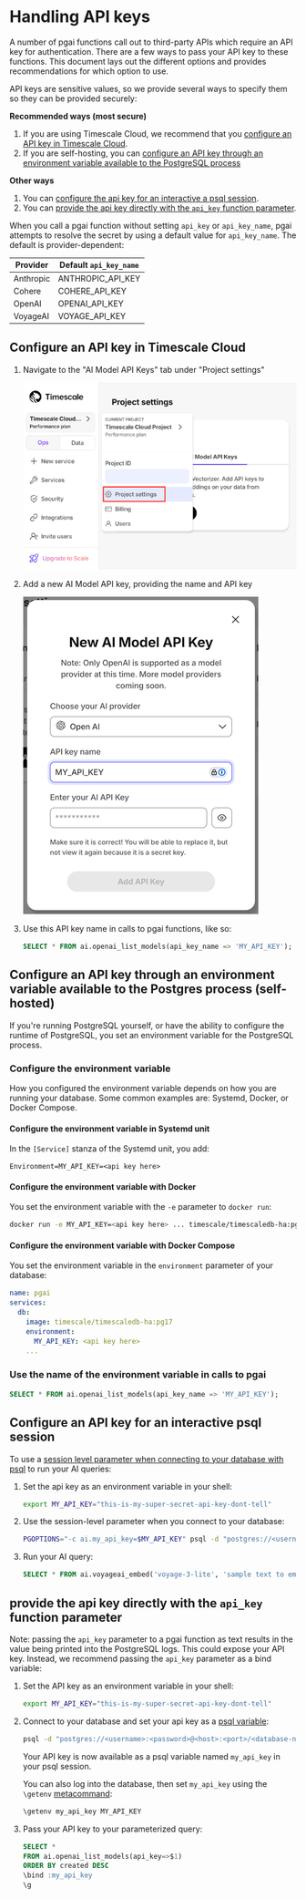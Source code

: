 # Handling API keys

A number of pgai functions call out to third-party APIs which require an API
key for authentication. There are a few ways to pass your API key to these
functions. This document lays out the different options and provides
recommendations for which option to use.

API keys are sensitive values, so we provide several ways to specify them so
they can be provided securely:

**Recommended ways (most secure)**

1. If you are using Timescale Cloud, we recommend that you [configure an API key in Timescale Cloud](#configure-an-api-key-in-timescale-cloud).
2. If you are self-hosting, you can [configure an API key through an environment variable available to the PostgreSQL process](#configure-an-api-key-through-an-environment-variable-available-to-the-postgres-process-self-hosted)

**Other ways**
1. You can [configure the api key for an interactive a psql session](#configure-an-api-key-for-an-interactive-psql-session).
2. You can [provide the api key directly with the `api_key` function parameter](#provide-the-api-key-directly-with-the-api_key-function-parameter).

When you call a pgai function without setting `api_key` or `api_key_name`, pgai
attempts to resolve the secret by using a default value for `api_key_name`. The
default is provider-dependent:

| Provider  | Default `api_key_name` |
|-----------|------------------------|
| Anthropic | ANTHROPIC_API_KEY      |
| Cohere    | COHERE_API_KEY         |
| OpenAI    | OPENAI_API_KEY         |
| VoyageAI  | VOYAGE_API_KEY         |


## Configure an API key in Timescale Cloud

1. Navigate to the "AI Model API Keys" tab under "Project settings"

   ![Timescale Cloud project settings](/docs/images/timescale_project_settings.png)

1. Add a new AI Model API key, providing the name and API key

   ![Timescale Cloud new AI model API key](/docs/images/timescale_new_ai_model_api_key.png)

1. Use this API key name in calls to pgai functions, like so:
    ```sql
    SELECT * FROM ai.openai_list_models(api_key_name => 'MY_API_KEY');
    ```

## Configure an API key through an environment variable available to the Postgres process (self-hosted)

If you're running PostgreSQL yourself, or have the ability to configure the
runtime of PostgreSQL, you set an environment variable for the PostgreSQL
process.

### Configure the environment variable

How you configured the environment variable depends on how you are running your
database. Some common examples are: Systemd, Docker, or Docker Compose.

#### Configure the environment variable in Systemd unit

In the `[Service]` stanza of the Systemd unit, you add:

```
Environment=MY_API_KEY=<api key here>
```

#### Configure the environment variable with Docker

You set the environment variable with the `-e` parameter to `docker run`:

```sh
docker run -e MY_API_KEY=<api key here> ... timescale/timescaledb-ha:pg17
```

#### Configure the environment variable with Docker Compose

You set the environment variable in the `environment` parameter of your
database:

```yaml
name: pgai
services:
  db:
    image: timescale/timescaledb-ha:pg17
    environment:
      MY_API_KEY: <api key here>
    ...
```

### Use the name of the environment variable in calls to pgai

```sql
SELECT * FROM ai.openai_list_models(api_key_name => 'MY_API_KEY');
```

## Configure an API key for an interactive psql session

To use a [session level parameter when connecting to your database with psql](https://www.postgresql.org/docs/current/config-setting.html#CONFIG-SETTING-SHELL)
to run your AI queries:

1. Set the api key as an environment variable in your shell:
    ```bash
    export MY_API_KEY="this-is-my-super-secret-api-key-dont-tell"
    ```

1. Use the session-level parameter when you connect to your database:

    ```bash
    PGOPTIONS="-c ai.my_api_key=$MY_API_KEY" psql -d "postgres://<username>:<password>@<host>:<port>/<database-name>"
    ```

1. Run your AI query:

    ```sql
    SELECT * FROM ai.voyageai_embed('voyage-3-lite', 'sample text to embed', api_key_name => 'my_api_key');
    ```


## provide the api key directly with the `api_key` function parameter

Note: passing the `api_key` parameter to a pgai function as text results in the
value being printed into the PostgreSQL logs. This could expose your API key.
Instead, we recommend passing the `api_key` parameter as a bind variable:

1. Set the API key as an environment variable in your shell:
    ```bash
    export MY_API_KEY="this-is-my-super-secret-api-key-dont-tell"
    ```

2. Connect to your database and set your api key as a [psql variable](https://www.postgresql.org/docs/current/app-psql.html#APP-PSQL-VARIABLES):

      ```bash
      psql -d "postgres://<username>:<password>@<host>:<port>/<database-name>" -v my_api_key=$MY_API_KEY
      ```
   Your API key is now available as a psql variable named `my_api_key` in your psql session.

   You can also log into the database, then set `my_api_key` using the `\getenv` [metacommand](https://www.postgresql.org/docs/current/app-psql.html#APP-PSQL-META-COMMAND-GETENV):

      ```sql
      \getenv my_api_key MY_API_KEY
      ```

3. Pass your API key to your parameterized query:
    ```sql
    SELECT *
    FROM ai.openai_list_models(api_key=>$1)
    ORDER BY created DESC
    \bind :my_api_key
    \g
    ```
